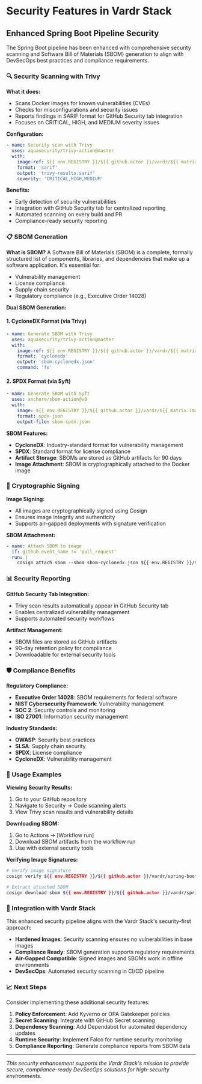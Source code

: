 # Security Features in Vardr Stack

## Enhanced Spring Boot Pipeline Security

The Spring Boot pipeline has been enhanced with comprehensive security scanning and Software Bill of Materials (SBOM) generation to align with DevSecOps best practices and compliance requirements.

### 🔍 Security Scanning with Trivy

**What it does:**
- Scans Docker images for known vulnerabilities (CVEs)
- Checks for misconfigurations and security issues
- Reports findings in SARIF format for GitHub Security tab integration
- Focuses on CRITICAL, HIGH, and MEDIUM severity issues

**Configuration:**
```yaml
- name: Security scan with Trivy
  uses: aquasecurity/trivy-action@master
  with:
    image-ref: ${{ env.REGISTRY }}/${{ github.actor }}/vardr/${{ matrix.image.name }}:latest
    format: 'sarif'
    output: 'trivy-results.sarif'
    severity: 'CRITICAL,HIGH,MEDIUM'
```

**Benefits:**
- Early detection of security vulnerabilities
- Integration with GitHub Security tab for centralized reporting
- Automated scanning on every build and PR
- Compliance-ready security reporting

### 📋 SBOM Generation

**What is SBOM?**
A Software Bill of Materials (SBOM) is a complete, formally structured list of components, libraries, and dependencies that make up a software application. It's essential for:
- Vulnerability management
- License compliance
- Supply chain security
- Regulatory compliance (e.g., Executive Order 14028)

**Dual SBOM Generation:**

#### 1. CycloneDX Format (via Trivy)
```yaml
- name: Generate SBOM with Trivy
  uses: aquasecurity/trivy-action@master
  with:
    image-ref: ${{ env.REGISTRY }}/${{ github.actor }}/vardr/${{ matrix.image.name }}:latest
    format: 'cyclonedx'
    output: 'sbom-cyclonedx.json'
    command: 'fs'
```

#### 2. SPDX Format (via Syft)
```yaml
- name: Generate SBOM with Syft
  uses: anchore/sbom-action@v0
  with:
    image: ${{ env.REGISTRY }}/${{ github.actor }}/vardr/${{ matrix.image.name }}:latest
    format: spdx-json
    output-file: sbom-spdx.json
```

**SBOM Features:**
- **CycloneDX**: Industry-standard format for vulnerability management
- **SPDX**: Standard format for license compliance
- **Artifact Storage**: SBOMs are stored as GitHub artifacts for 90 days
- **Image Attachment**: SBOM is cryptographically attached to the Docker image

### 🔐 Cryptographic Signing

**Image Signing:**
- All images are cryptographically signed using Cosign
- Ensures image integrity and authenticity
- Supports air-gapped deployments with signature verification

**SBOM Attachment:**
```yaml
- name: Attach SBOM to image
  if: github.event_name != 'pull_request'
  run: |
    cosign attach sbom --sbom sbom-cyclonedx.json ${{ env.REGISTRY }}/${{ github.actor }}/vardr/${{ matrix.image.name }}:latest
```

### 📊 Security Reporting

**GitHub Security Tab Integration:**
- Trivy scan results automatically appear in GitHub Security tab
- Enables centralized vulnerability management
- Supports automated security workflows

**Artifact Management:**
- SBOM files are stored as GitHub artifacts
- 90-day retention policy for compliance
- Downloadable for external security tools

### 🛡️ Compliance Benefits

**Regulatory Compliance:**
- **Executive Order 14028**: SBOM requirements for federal software
- **NIST Cybersecurity Framework**: Vulnerability management
- **SOC 2**: Security controls and monitoring
- **ISO 27001**: Information security management

**Industry Standards:**
- **OWASP**: Security best practices
- **SLSA**: Supply chain security
- **SPDX**: License compliance
- **CycloneDX**: Vulnerability management

### 🔧 Usage Examples

**Viewing Security Results:**
1. Go to your GitHub repository
2. Navigate to Security → Code scanning alerts
3. View Trivy scan results and vulnerability details

**Downloading SBOM:**
1. Go to Actions → [Workflow run]
2. Download SBOM artifacts from the workflow run
3. Use with external security tools

**Verifying Image Signatures:**
```bash
# Verify image signature
cosign verify ${{ env.REGISTRY }}/${{ github.actor }}/vardr/spring-boot:latest

# Extract attached SBOM
cosign download sbom ${{ env.REGISTRY }}/${{ github.actor }}/vardr/spring-boot:latest
```

### 🚀 Integration with Vardr Stack

This enhanced security pipeline aligns with the Vardr Stack's security-first approach:

- **Hardened Images**: Security scanning ensures no vulnerabilities in base images
- **Compliance Ready**: SBOM generation supports regulatory requirements
- **Air-Gapped Compatible**: Signed images and SBOMs work in offline environments
- **DevSecOps**: Automated security scanning in CI/CD pipeline

### 📈 Next Steps

Consider implementing these additional security features:

1. **Policy Enforcement**: Add Kyverno or OPA Gatekeeper policies
2. **Secret Scanning**: Integrate with GitHub Secret scanning
3. **Dependency Scanning**: Add Dependabot for automated dependency updates
4. **Runtime Security**: Implement Falco for runtime security monitoring
5. **Compliance Reporting**: Generate compliance reports from SBOM data

---

*This security enhancement supports the Vardr Stack's mission to provide secure, compliance-ready DevSecOps solutions for high-security environments.* 